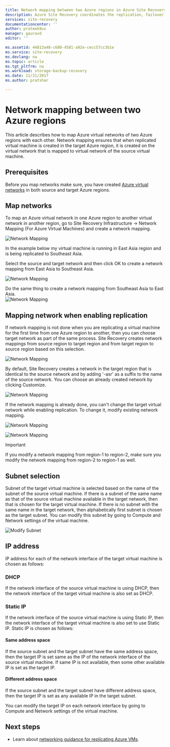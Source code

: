```yaml
---
title: Network mapping between two Azure regions in Azure Site Recovery | Microsoft Docs
description: Azure Site Recovery coordinates the replication, failover and recovery of virtual machines and physical servers. Learn about failover to Azure or a secondary datacenter.
services: site-recovery
documentationcenter: ''
author: prateek9us
manager: gauravd
editor: ''

ms.assetid: 44813a48-c680-4581-a92e-cecc57cc3b1e
ms.service: site-recovery
ms.devlang: na
ms.topic: article
ms.tgt_pltfrm: na
ms.workload: storage-backup-recovery
ms.date: 11/21/2017
ms.author: pratshar

---
```

# Network mapping between two Azure regions


This article describes how to map Azure virtual networks of two Azure regions with each other. Network mapping ensures that when replicated virtual machine is created in the target Azure region, it is created on the virtual network that is mapped to virtual network of the source virtual machine.  

## Prerequisites
Before you map networks make sure, you have created [Azure virtual networks](../../virtual-network/virtual-networks-overview.md) in both source and target Azure regions.

## Map networks

To map an Azure virtual network in one Azure region to another virtual network in another region, go to Site Recovery Infrastructure -> Network Mapping (For Azure Virtual Machines) and create a network mapping.

![Network Mapping](./media/site-recovery-network-mapping-azure-to-azure/network-mapping1.png)


In the example below my virtual machine is running in East Asia region and is being replicated to Southeast Asia.

Select the source and target network and then click OK to create a network mapping from East Asia to Southeast Asia.

![Network Mapping](./media/site-recovery-network-mapping-azure-to-azure/network-mapping2.png)


Do the same thing to create a network mapping from Southeast Asia to East Asia.  
![Network Mapping](./media/site-recovery-network-mapping-azure-to-azure/network-mapping3.png)


## Mapping network when enabling replication

If network mapping is not done when you are replicating a virtual machine for the first time from one Azure region to another, then you can choose target network as part of the same process. Site Recovery creates network mappings from source region to target region and from target region to source region based on this selection.   

![Network Mapping](./media/site-recovery-network-mapping-azure-to-azure/network-mapping4.png)

By default, Site Recovery creates a network in the target region that is identical to the source network and by adding '-asr' as a suffix to the name of the source network. You can choose an already created network by clicking Customize.

![Network Mapping](./media/site-recovery-network-mapping-azure-to-azure/network-mapping5.png)


If the network mapping is already done, you can't change the target virtual network while enabling replication. To change it, modify existing network mapping.  

![Network Mapping](./media/site-recovery-network-mapping-azure-to-azure/network-mapping6.png)

![Network Mapping](./media/site-recovery-network-mapping-azure-to-azure/modify-network-mapping.png)

> [!IMPORTANT]
> If you modify a network mapping from region-1 to region-2, make sure you modify the network mapping from region-2 to region-1 as well.
>
>


## Subnet selection
Subnet of the target virtual machine is selected based on the name of the subnet of the source virtual machine. If there is a subnet of the same name as that of the source virtual machine available in the target network, then that is chosen for the target virtual machine. If there is no subnet with the same name in the target network, then alphabetically first subnet is chosen as the target subnet. You can modify this subnet by going to Compute and Network settings of the virtual machine.

![Modify Subnet](./media/site-recovery-network-mapping-azure-to-azure/modify-subnet.png)


## IP address

IP address for each of the network interface of the target virtual machine is chosen as follows:

### DHCP
If the network interface of the source virtual machine is using DHCP, then the network interface of the target virtual machine is also set as DHCP.

### Static IP
If the network interface of the source virtual machine is using Static IP, then the network interface of the target virtual machine is also set to use Static IP. Static IP is chosen as follows:

#### Same address space

If the source subnet and the target subnet have the same address space, then the target IP is set same as the IP of  the network interface of the source virtual machine. If same IP is not available, then some other available IP is set as the target IP.

#### Different address space

If the source subnet and the target subnet have different address space, then the target IP is set as any available IP in the target subnet.

You can modify the target IP on each network interface by going to Compute and Network settings of the virtual machine.

## Next steps

- Learn about [networking guidance for replicating Azure VMs](site-recovery-azure-to-azure-networking-guidance.md).
